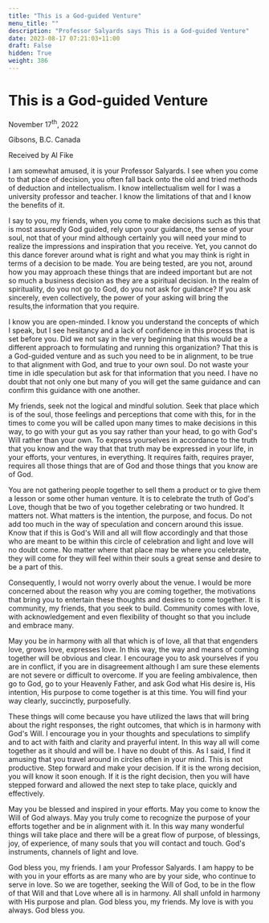 ```yaml
---
title: "This is a God-guided Venture"
menu_title: ""
description: "Professor Salyards says This is a God-guided Venture"
date: 2023-08-17 07:21:03+11:00
draft: False
hidden: True
weight: 386
---
```

# This is a God-guided Venture

November 17<sup>th</sup>, 2022

Gibsons, B.C. Canada

Received by Al Fike   


I am somewhat amused, it is your Professor Salyards. I see when you come to that place of decision, you often fall back onto the old and tried methods of deduction and intellectualism. I know intellectualism well for I was a university professor and teacher. I know the limitations of that and I know the benefits of it.

I say to you, my friends, when you come to make decisions such as this that is most assuredly God guided, rely upon your guidance, the sense of your soul, not that of your mind although certainly you will need your mind to realize the impressions and inspiration that you receive. Yet, you cannot do this dance forever around what is right and what you may think is right in terms of a decision to be made. You are being tested, are you not, around how you may approach these things that are indeed important but are not so much a business decision as they are a spiritual decision. In the realm of spirituality, do you not go to God, do you not ask for guidance? If you ask sincerely, even collectively, the power of your asking will bring the results,the  information that you require.

I know you are open-minded. I know you understand the concepts of which I speak, but I see hesitancy and a lack of confidence in this process that is set before you. Did we not say in the very beginning that this would be a different approach to formulating and running this organization? That this is a God-guided venture and as such you need to be in alignment, to be true to that alignment with God, and true to your own soul. Do not waste your time in idle speculation but ask for that information that you need. I have no doubt that not only one but many of you will get the same guidance and can confirm this guidance with one another.

My friends, seek not the logical and mindful solution. Seek that place which is of the soul, those feelings and perceptions that come with this, for in the times to come you will be called upon many times to make decisions in this way, to go with your gut as you say rather than your head, to go with God's Will rather than your own. To express yourselves in accordance to the truth that you know and the way that that truth may be expressed in your life, in your efforts, your ventures, in everything. It requires faith, requires prayer, requires all those things that are of God and those things that you know are of God.

You are not gathering people together to sell them a product or to give them a lesson or some other human venture. It is to celebrate the truth of God's Love, though that be two of you together celebrating or two hundred. It matters not. What matters is the intention, the purpose, and focus. Do not add too much in the way of speculation and concern around this issue. Know that if this is God's Will and all will flow accordingly and that those who are meant to be within this circle of celebration and light and love will no doubt come. No matter where that place may be where you celebrate, they will come for they will feel within their souls a great sense and desire to be a part of this.

Consequently, I would not worry overly about the venue. I would be more concerned about the reason why you are coming together, the motivations that bring you to entertain these thoughts and desires to come together. It is community, my friends, that you seek to build. Community comes with love, with acknowledgement and even flexibility of thought so that you include and embrace many.

May you be in harmony with all that which is of love, all that that engenders love, grows love, expresses love. In this way, the way and means of coming together will be obvious and clear. I encourage you to ask yourselves if you are in conflict, if you are in disagreement although I am sure these elements are not severe or difficult to overcome. If you are feeling ambivalence, then go to God, go to your Heavenly Father, and ask God what His desire is, His intention, His purpose to come together is at this time. You will find your way clearly, succinctly, purposefully.

These things will come because you have utilized the laws that will bring about the right responses, the right outcomes, that which is in harmony with God's Will. I encourage you in your thoughts and speculations to simplify and to act with faith and clarity and prayerful intent. In this way all will come together as it should and will be. I have no doubt of this. As I said, I find it amusing that you travel around in circles often in your mind. This is not productive. Step forward and make your decision. If it is the wrong decision, you will know it soon enough. If it is the right decision, then you will have stepped forward and allowed the next step to take place, quickly and effectively.

May you be blessed and inspired in your efforts. May you come to know the Will of God always. May you truly come to recognize the purpose of your efforts together and be in alignment with it. In this way many wonderful things will take place and there will be a great flow of purpose, of blessings, joy, of experience, of many souls that you will contact and touch. God's instruments, channels of light and love.

God bless you, my friends. I am your Professor Salyards. I am happy to be with you in your efforts as are many who are by your side, who continue to serve in love. So we are together, seeking the Will of God, to be in the flow of that Will and that Love where all is in harmony. All shall unfold in harmony with His purpose and plan. God bless you, my friends. My love is with you always. God bless you.
